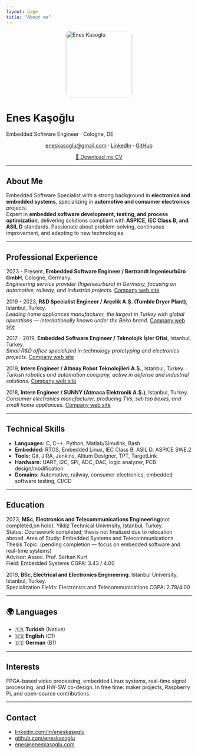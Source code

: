 ```yaml
---
layout: page
title: "About me"
---
```


<!-- Font Awesome -->
<link rel="stylesheet" href="https://cdnjs.cloudflare.com/ajax/libs/font-awesome/6.4.0/css/all.min.css">

<img src="{{ '/assets/img/me.jpg' | relative_url }}" alt="Enes Kasoglu" width="180" style="border-radius:12px;display:block;margin:0 auto 10px;" />

# Enes Kaşoğlu
Embedded Software Engineer · Cologne, DE  

<p style="text-align:center;">
  <a href="mailto:enes@eneskasoglu.com"><i class="fas fa-envelope"></i> eneskasoglu@gmail.com</a> · 
  <a href="https://www.linkedin.com/in/eneskasoglu" target="_blank"><i class="fab fa-linkedin"></i> LinkedIn</a> · 
  <a href="https://github.com/eneskasoglu" target="_blank"><i class="fab fa-github"></i> GitHub</a>
</p>

<p style="text-align:center;">
  <a href="{{ '/assets/cv/Enes-Kasoglu-CV.pdf' | relative_url }}" class="btn btn-primary">
    📄 Download my CV
  </a>
</p>

---

## About Me
Embedded Software Specialist with a strong background in **electronics and embedded systems**, specializing in **automotive and consumer electronics** projects.  
Expert in **embedded software development, testing, and process optimization**, delivering solutions compliant with **ASPICE, IEC Class B, and ASIL D** standards. Passionate about problem-solving, continuous improvement, and adapting to new technologies.

---

## Professional Experience

2023 - Present, **Embedded Software Engineer / Bertrandt Ingenieurbüro GmbH**, Cologne, Germany.  
*Engineering service provider (Ingenieurbüro) in Germany, focusing on automotive, railway, and industrial projects.* [Company web site](https://www.bertrandt.com)  

2019 - 2023, **R&D Specialist Engineer / Arçelik A.Ş. (Tumble Dryer Plant)**, Istanbul, Turkey.  
*Leading home appliances manufacturer, the largest in Turkey with global operations — internationally known under the Beko brand.* [Company web site](https://www.arcelikglobal.com)  

2017 - 2019, **Embedded Software Engineer / Teknolojik İşler Ofisi**, Istanbul, Turkey.  
*Small R&D office specialized in technology prototyping and electronics projects.* [Company web site](https://www.teknolojikisler.com)  

2019, **Intern Engineer / Altınay Robot Teknolojileri A.Ş.**, Istanbul, Turkey.  
*Turkish robotics and automation company, active in defense and industrial solutions.* [Company web site](https://www.altinay.com)  

2018, **Intern Engineer / SUNNY (Atmaca Elektronik A.Ş.)**, Istanbul, Turkey.  
*Consumer electronics manufacturer, producing TVs, set-top boxes, and small home appliances.* [Company web site](https://www.sunny.com.tr)  


---

## Technical Skills
- **Languages:** C, C++, Python, Matlab/Simulink, Bash  
- **Embedded:** RTOS, Embedded Linux, IEC Class B, ASIL D, ASPICE SWE.2  
- **Tools:** Git, JIRA, Jenkins, Altium Designer, TPT, TargetLink  
- **Hardware:** UART, I2C, SPI, ADC, DAC, logic analyzer, PCB design/modification  
- **Domains:** Automotive, railway, consumer electronics, embedded software testing, CI/CD

---

## Education

2023, **MSc, Electronics and Telecommunications Engineering**(not completed,on hold). Yildiz Technical University, Istanbul, Turkey.  
Status: Coursework completed; thesis not finalized due to relocation abroad.
Area of Study: Embedded Systems and Telecommunications  
Thesis Topic: (pending completion — focus on embedded software and real-time systems)  
Advisor: Assoc. Prof. Serkan Kurt  
Field: Embedded Systems
CGPA: 3.43 / 4.00  

2019, **BSc, Electrical and Electronics Engineering**. Istanbul University, Istanbul, Turkey.  
Specialization Fields: Electronics and Telecommunications
CGPA: 2.78/4.00  

---

## 🌍 Languages
- 🇹🇷 **Turkish** (Native)  
- 🇬🇧 **English** (C1)  
- 🇩🇪 **German** (B1)  

---

## Interests
FPGA-based video processing, embedded Linux systems, real-time signal processing, and HW-SW co-design. In free time: maker projects, Raspberry Pi, and open-source contributions.

---

## Contact
- <i class="fab fa-linkedin"></i> [linkedin.com/in/eneskasoglu](https://www.linkedin.com/in/eneskasoglu)  
- <i class="fab fa-github"></i> [github.com/eneskasoglu](https://github.com/eneskasoglu)  
- <i class="fas fa-envelope"></i> [enes@eneskasoglu.com](mailto:enes@eneskasoglu.com)